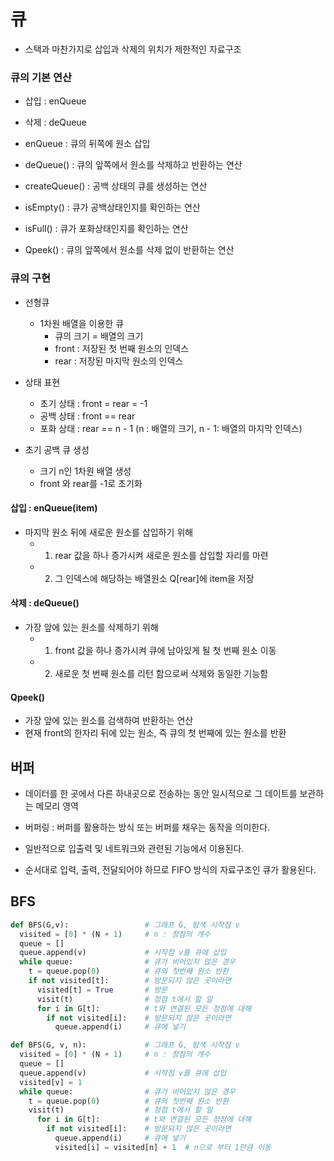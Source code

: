 # 큐
- 스택과 마찬가지로 삽입과 삭제의 위치가 제한적인 자료구조

### 큐의 기본 연산
- 삽입 : enQueue
- 삭제 : deQueue

- enQueue : 큐의 뒤쪽에 원소 삽입
- deQueue() : 큐의 앞쪽에서 원소를 삭제하고 반환하는 연산
- createQueue() : 공백 상태의 큐를 생성하는 연산
- isEmpty() : 큐가 공백상태인지를 확인하는 연산
- isFull() : 큐가 포화상태인지를 확인하는 연산
- Qpeek() : 큐의 앞쪽에서 원소를 삭제 없이 반환하는 연산


### 큐의 구현 
- 선형큐
  - 1차원 배열을 이용한 큐
    - 큐의 크기 = 배열의 크기
    - front : 저장된 첫 번째 원소의 인덱스
    - rear : 저장된 마지막 원소의 인덱스
- 상태 표현
  - 초기 상태 : front = rear = -1
  - 공백 상태 : front == rear
  - 포화 상태 : rear == n - 1 (n : 배열의 크기, n - 1: 배열의 마지막 인덱스)

- 초기 공백 큐 생성
  - 크기 n인 1차원 배열 생성
  - front 와 rear를 -1로 초기화
#### 삽입 : enQueue(item)
- 마지막 원소 뒤에 새로운 원소를 삽입하기 위해
  - 1. rear 값을 하나 증가시켜 새로운 원소를 삽입할 자리를 마련
  - 2. 그 인덱스에 해당하는 배열원소 Q[rear]에 item을 저장

#### 삭제 : deQueue()
- 가장 앞에 있는 원소를 삭제하기 위해
  - 1. front 값을 하나 증가시켜 큐에 남아있게 될 첫 번째 원소 이동
  - 2. 새로운 첫 번째 원소를 리턴 함으로써 삭제와 동일한 기능함

#### Qpeek()
- 가장 앞에 있는 원소를 검색하여 반환하는 연산
- 현재 front의 한자리 뒤에 있는 원소, 즉 큐의 첫 번째에 있는 원소를 반환


## 버퍼
- 데이터를 한 곳에서 다른 하내곳으로 전송하는 동안 일시적으로 그 데이트를 보관하는 메모리 영역
- 버퍼링 : 버퍼를 활용하는 방식 또는 버퍼를 채우는 동작을 의미한다.

- 일반적으로 입출력 및 네트워크와 관련된 기능에서 이용된다.
- 순서대로 입력, 출력, 전달되어야 하므로 FIFO 방식의 자료구조인 큐가 활용된다.

## BFS

```python
def BFS(G,v):                 # 그래프 G, 탐색 시작점 v
  visited = [0] * (N + 1)     # n : 정점의 개수
  queue = []                  
  queue.append(v)             # 시작점 v를 큐에 삽입 
  while queue:                # 큐가 비어있지 않은 경우
    t = queue.pop(0)          # 큐의 첫번째 원소 반환
    if not visited[t]:        # 방문되지 않은 곳이라면
      visited[t] = True       # 방문
      visit(t)                # 정점 t에서 할 일
      for i in G[t]:          # t와 연결된 모든 정점에 대해
        if not visited[i]:    # 방문되지 않은 곳이라면
          queue.append(i)     # 큐에 넣기

```

```python
def BFS(G, v, n):             # 그래프 G, 탐색 시작점 v
  visited = [0] * (N + 1)     # n : 정점의 개수
  queue = []                  
  queue.append(v)             # 시작점 v를 큐에 삽입
  visited[v] = 1              
  while queue:                # 큐가 비어있지 않은 경우
    t = queue.pop(0)          # 큐의 첫번째 원소 반환
    visit(t)                  # 정점 t에서 할 일
      for i in G[t]:          # t와 연결된 모든 정점에 대해
        if not visited[i]:    # 방문되지 않은 곳이라면
          queue.append(i)     # 큐에 넣기
          visited[i] = visited[n] + 1  # n으로 부터 1만큼 이동

```